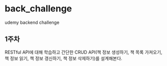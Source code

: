 # back_challenge

udemy backend challenge

## 1주차

RESTful API에 대해 학습하고 간단한 CRUD API(책 정보 생성하기, 책 목록 가져오기, 책 정보 읽기, 책 정보 갱신하기, 책 정보 삭제하기)를 설계해본다.
